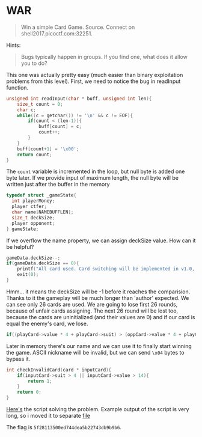 # WAR

> Win a simple Card Game. Source. Connect on shell2017.picoctf.com:32251.

Hints:

> Bugs typically happen in groups. If you find one, what does it allow you to do?

This one was actually pretty easy (much easier than binary exploitation problems from this level). First, we need to notice the bug in readInput function.
```c
unsigned int readInput(char * buff, unsigned int len){
    size_t count = 0;
    char c;
    while((c = getchar()) != '\n' && c != EOF){
        if(count < (len-1)){
            buff[count] = c;
            count++;
        }
    }
    buff[count+1] = '\x00';
    return count;
}
```

The `count` variable is incremented in the loop, but null byte is added one byte later. If we provide input of maximum length, the null byte will be written just after the buffer in the memory

```c
typedef struct _gameState{
  int playerMoney;
  player ctfer;
  char name[NAMEBUFFLEN];
  size_t deckSize;
  player opponent;
} gameState;
```

If we overflow the name property, we can assign deckSize value. How can it be helpful?

```c
gameData.deckSize--;
if(gameData.deckSize == 0){
	printf("All card used. Card switching will be implemented in v1.0, someday.\n");
	exit(0);
}
```

Hmm... it means the deckSize will be -1 before it reaches the comparision. Thanks to it the gameplay will be much longer than 'author' expected. We can see only 26 cards are used. We are going to lose first 26 rounds, because of unfair cards assigning.
The next 26 round will be lost too, because the cards are uninitialized (and their values are 0) and if our card is equal the enemy's card, we lose.
```c
if((playCard->value * 4 + playCard->suit) > (oppCard->value * 4 + playCard->suit)){
```

Later in memory there's our name and we can use it to finally start winning the game. ASCII nickname will be invalid, but we can send `\x04` bytes to bypass it.
```c
int checkInvalidCard(card * inputCard){
    if(inputCard->suit > 4 || inputCard->value > 14){
        return 1;
    }
    return 0;
}
```

[Here's](main.js) the script solving the problem.
Example output of the script is very long, so i moved it to separate [file](output.txt)

The flag is `5f28113500ed744dea5b22743db9b9b6`.